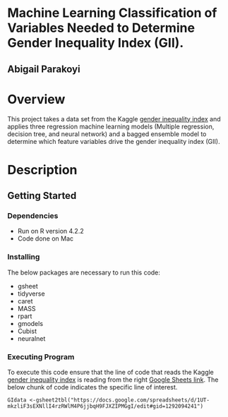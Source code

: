 # Machine Learning Classification of Variables Needed to Determine Gender Inequality Index (GII). 
## Abigail Parakoyi 

# Overview 
This project takes a data set from the Kaggle [gender inequality index](https://www.kaggle.com/datasets/gianinamariapetrascu/gender-inequality-index) and applies three regression machine learning models (Multiple regression, decision tree, and neural network) and a bagged ensemble model to determine which feature variables drive the gender inequality index (GII). 

# Description

## Getting Started
### Dependencies 
* Run on R version 4.2.2
* Code done on Mac
  
### Installing 
The below packages are necessary to run this code: 
* gsheet
* tidyverse
* caret
* MASS
* rpart
* gmodels
* Cubist
* neuralnet
  
### Executing Program 
To execute this code ensure that the line of code that reads the Kaggle [gender inequality index](https://www.kaggle.com/datasets/gianinamariapetrascu/gender-inequality-index) is reading from the right [Google Sheets link](https://docs.google.com/spreadsheets/d/1UT-mkzliF3sEXNllI4rzRWlM4P6jjbqH9FJXZIPMGgI/edit?usp=sharing). The below chunk of code indicates the specific line of interest.  

```
GIdata <-gsheet2tbl("https://docs.google.com/spreadsheets/d/1UT-mkzliF3sEXNllI4rzRWlM4P6jjbqH9FJXZIPMGgI/edit#gid=1292094241")

```
